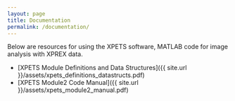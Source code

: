 ```yaml
---
layout: page
title: Documentation
permalink: /documentation/
---
```


Below are resources for using the XPETS software, MATLAB code for image analysis with XPREX data.

- [XPETS Module Definitions and Data Structures]({{ site.url }}/assets/xpets_definitions_datastructs.pdf)
- [XPETS Module2 Code Manual]({{ site.url }}/assets/xpets_module2_manual.pdf)
